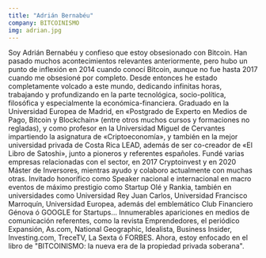 ```yaml
---
title: "Adrián Bernabéu"
company: BITCOINISMO
img: adrian.jpg
---
```


Soy Adrián Bernabéu y confieso que estoy obsesionado con Bitcoin. Han pasado muchos acontecimientos relevantes anteriormente, pero hubo un punto de inflexión en 2014 cuando conocí Bitcoin, aunque no fue hasta 2017 cuando me obsesioné por completo. Desde entonces he estado completamente volcado a este mundo, dedicando infinitas horas, trabajando y profundizando en la parte tecnológica, socio-política, filosófica y especialmente la económica-financiera. Graduado en la Universidad Europea de Madrid, en «Postgrado de Experto en Medios de Pago, Bitcoin y Blockchain» (entre otros muchos cursos y formaciones no regladas), y como profesor en la Universidad Miguel de Cervantes impartiendo la asignatura de «Criptoeconomía», y también en la mejor universidad privada de Costa Rica LEAD, además de ser co-creador de «El Libro de Satoshi», junto a pioneros y referentes españoles. Fundé varias empresas relacionadas con el sector, en 2017 Cryptoinvest y en 2020 Máster de Inversores, mientras ayudo y colaboro actualmente con muchas otras. Invitado honorífico como Speaker nacional e internacional en macro eventos de máximo prestigio como Startup Olé y Rankia, también en universidades como Universidad Rey Juan Carlos, Universidad Francisco Marroquín, Universidad Europea, además del emblemático Club Financiero Génova ó GOOGLE for Startups… Innumerables apariciones en medios de comunicación referentes, como la revista Emprendedores, el periódico Expansión, As.com, National Geographic, Idealista, Business Insider, Investing.com, TreceTV, La Sexta ó FORBES. Ahora, estoy enfocado en el libro de "BITCOINISMO: la nueva era de la propiedad privada soberana".

